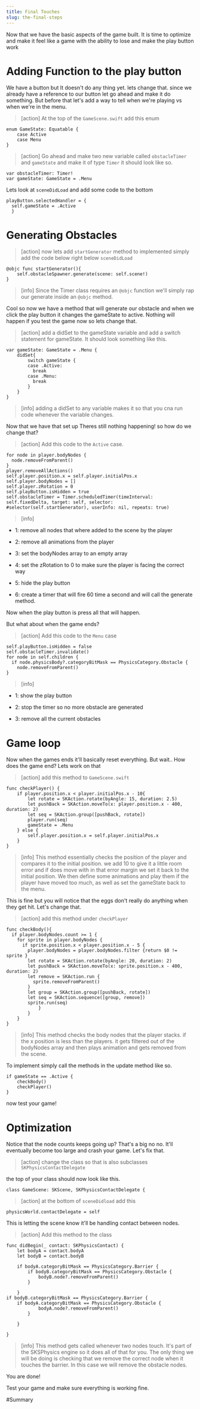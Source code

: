 ```yaml
---
title: Final Touches
slug: the-final-steps
---
```

Now that we have the basic aspects of the game built. It is time to optimize and make it feel like a game with the ability to lose and make the play button work

# Adding Function to the play button
We have a button but It doesn't do any thing yet. lets change that.
since we already have a reference to our button let go ahead and make it do something.
But before that let's add a way to tell when we're playing vs when we're in the menu.

>[action] At the top of the `GameScene.swift` add this enum

```
enum GameState: Equatable {
    case Active
    case Menu
}
```

>[action]
> Go ahead and make two new variable called `obstacleTimer` and `gameState` and make it of type `Timer`
it should look like so.

```
var obstacleTimer: Timer!
var gameState: GameState = .Menu
```

Lets look at `sceneDidLoad` and add some code to the bottom

```
playButton.selectedHandler = {
  self.gameState = .Active
  }
```

# Generating Obstacles
>[action] now lets add `startGenerator` method to implemented simply add the code below right below `sceneDidLoad`
>

```
@objc func startGenerator(){
    self.obstacleSpawner.generate(scene: self.scene!)
}
```

>[info]
> Since the Timer class requires an `@objc` function we'll simply rap our generate inside an `@objc` method.


Cool so now we have a method that will generate our obstacle and when we click the play button it changes the gameState to active. Nothing will happen if you test the game now so lets change that.

>[action] add a didSet to the gameState variable and add a switch statement for gameState. It should look something like this.

```
var gameState: GameState = .Menu {
    didSet{
        switch gameState {
        case .Active:
          break
        case .Menu:
          break
        }
    }
}
```
>[info] adding a didSet to any variable makes it so that you cna run code whenever the variable changes.
>

Now that we have that set up Theres still nothing happening! so how do we change that?

>[action] Add this code to the `Active` case.

```
for node in player.bodyNodes {
  node.removeFromParent()
}
player.removeAllActions()
self.player.position.x = self.player.initialPos.x
self.player.bodyNodes = []
self.player.zRotation = 0
self.playButton.isHidden = true
self.obstacleTimer = Timer.scheduledTimer(timeInterval: self.fixedDelta, target: self, selector: #selector(self.startGenerator), userInfo: nil, repeats: true)  
```

>[info]
>
- 1: remove all nodes that where added to the scene by the player
>
- 2: remove all animations from the player
>
- 3: set the bodyNodes array to an empty array
>
- 4: set the zRotation to 0 to make sure the player is facing the correct way
>
- 5: hide the play button
>
- 6: create a timer that will fire 60 time a second and will call the generate method.

Now when the play button is press all that will happen.

But what about when the game ends?

>[action] Add this code to the `Menu` case


```
self.playButton.isHidden = false
self.obstacleTimer.invalidate()
for node in self.children {
  if node.physicsBody?.categoryBitMask == PhysicsCategory.Obstacle {
    node.removeFromParent()
}
```

>[info]
>
- 1: show the play button
>
- 2: stop the timer so no more obstacle are generated
>
- 3: remove all the current obstacles

# Game loop
Now when the games ends it'll basically reset everything.
But wait.. How does the game end? Lets work on that


>[action] add this method to `GameScene.swift`

```
func checkPlayer() {
    if player.position.x < player.initialPos.x - 10{
        let rotate = SKAction.rotate(byAngle: 15, duration: 2.5)
        let pushBack = SKAction.moveTo(x: player.position.x - 400, duration: 2)
        let seq = SKAction.group([pushBack, rotate])
        player.run(seq)
        gameState = .Menu
    } else {
        self.player.position.x = self.player.initialPos.x
    }
}
```

>[info] This method essentially checks the position of the player and compares it to the initial position. we add 10 to give it a little room error and if does move with in that error margin we set it back to the initial position. We then define some animations and play them if the player have moved too much, as well as set the gameState back to the menu.


This is fine but you will notice that the eggs don't really do anything when they get hit. Let's change that.

>[action] add this method under `checkPlayer`

```
func checkBody(){
  if player.bodyNodes.count >= 1 {
    for sprite in player.bodyNodes {
      if sprite.position.x < player.position.x - 5 {
        player.bodyNodes = player.bodyNodes.filter {return $0 != sprite }
        let rotate = SKAction.rotate(byAngle: 20, duration: 2)
        let pushBack = SKAction.moveTo(x: sprite.position.x - 400, duration: 2)
        let remove = SKAction.run {
          sprite.removeFromParent()
        }
        let group = SKAction.group([pushBack, rotate])
        let seq = SKAction.sequence([group, remove])
        sprite.run(seq)
            }
        }
    }
}
```

>[info] This method checks the body nodes that the player stacks. if the x position is less than the players. it gets filtered out of the bodyNodes array and then plays animation and gets removed from the scene.


To implement simply call the methods in the update method like so.


```
if gameState == .Active {
    checkBody()
    checkPlayer()
}
```

now test your game!


# Optimization

Notice that the node counts keeps going up? That's a big no no. It'll eventually become too large and crash your game. Let's fix that.


>[action] change the class so that is also subclasses `SKPhysicsContactDelegate`

the top of your class should now look like this.

```
class GameScene: SKScene, SKPhysicsContactDelegate {
```

>[action] at the bottom of `sceneDidload` add this
```
physicsWorld.contactDelegate = self
```

This is letting the scene know it'll be handling contact between nodes.


>[action] Add this method to the class

```
func didBegin(_ contact: SKPhysicsContact) {
    let bodyA = contact.bodyA
    let bodyB = contact.bodyB

    if bodyA.categoryBitMask == PhysicsCategory.Barrier {
        if bodyB.categoryBitMask == PhysicsCategory.Obstacle {
            bodyB.node?.removeFromParent()
        }

    }
if bodyB.categoryBitMask == PhysicsCategory.Barrier {
    if bodyA.categoryBitMask == PhysicsCategory.Obstacle {
            bodyA.node?.removeFromParent()
        }

    }

}
```

>[info] This method gets called whenever two nodes touch. It's part of the SKSPhysics engine so it does all of that for you. The only thing we will be doing is checking that we remove the correct node when it touches the barrier. In this case we will remove the obstacle nodes.

You are done!

Test your game and make sure everything is working fine.


#Summary
